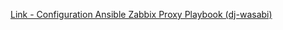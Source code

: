 [Link - Configuration Ansible Zabbix Proxy Playbook (dj-wasabi)](https://github.com/dj-wasabi/ansible-zabbix-proxy)
